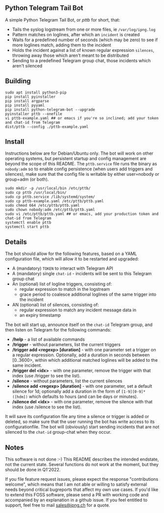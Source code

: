 ## Python Telegram Tail Bot

A simple Python Telegram Tail Bot, or _pttb_ for short, that:

* Tails the syslog logstream from one or more files, ie `/var/log/ipng.log`
* Pattern matches on loglines, after which an `incident` is created
* Waits for a predefined number of seconds (which may be zero) to see if more loglines match, adding them to
  the incident
* Holds the incident against a list of known regular expression `silences`, throwing away those which
  aren't meant to be distributed
* Sending to a predefined Telegram group chat, those incidents which aren't silenced


## Building

```
sudo apt install python3-pip
pip install pyinstaller
pip install argparse
pip install pyyaml
pip install python-telegram-bot --upgrade
pyinstaller pttb --onefile
vi pttb-example.yaml ## or emacs if you're so inclined; add your token and chat-id from Telegram
dist/pttb --config ./pttb-example.yaml
```

## Install

Instructions below are for Debian/Ubuntu only. The bot will work on other operating systems, but persistent
startup and config management are beyond the scope of this README. The `pttb.service` file runs the binary
as `nobody:adm` so to enable config persistence (when users add triggers and silences), make sure that the
config file is writable by either user=nobody or group=adm (or both).

```
sudo mkdir -p /usr/local/bin /etc/pttb/
sudo cp pttb /usr/local/bin/
sudo cp pttb.service /lib/systemd/system/
sudo cp pttb-example.yaml /etc/pttb/pttb.yaml
sudo chmod 664 /etc/pttb/pttb.yaml
sudo chown nobody:adm /etc/pttb/pttb.yaml
sudo vi /etc/pttb/pttb.yaml ## or emacs, add your production token and chat-id from Telegram
systemctl enable pttb
systemctl start pttb
```

## Details

The bot should allow for the following features, based on a YAML configuration file, which will allow it to be
restarted and upgraded:

* A (mandatory) `TOKEN` to interact with Telegram API
* A (mandatory) single `chat-id` - incidents will be sent to this Telegram group chat
* An (optional) list of logline triggers, consisting of:
  * regular expression to match in the logstream
  * grace period to coalesce additional loglines of the same trigger into the incident
* AN (optional) list of silences, consisting of:
  * regular expression to match any incident message data in
  * an expiry timestamp

The bot will start up, announce itself on the `chat-id` Telegram group, and then listen on Telegram for the following
commands:

* **/help** - a list of available commands
* **/trigger** - without parameters, list the current triggers
* **/trigger add &lt;regexp&gt; [duration]** - with one parameter set a trigger on a regular expression. Optionally,
  add a duration in seconds between [0..3600>, within which additional matched loglines will be added to the
  same incident.
* **/trigger del &lt;idx&gt;** - with one parameter, remove the trigger with that index (use /trigger to see the list).
* **/silence** - without parameters, list the current silences
* **/silence add &lt;regexp&gt; [duration]** - with one parameter, set a default silence for 1d; optionally
  add a duration in the form of `[1-9][0-9]*([hdm])` which defaults to hours (and can be days or minutes).
* **/silence del &lt;idx&gt;** - with one parameter, remove the silence with that index (use /silence to see the list).

It will save its configuration file any time a silence or trigger is added or deleted, so make sure that the user running
the bot has write access to its configurationfile. The bot will (obviously) start sending incidents that are not silenced
to the `chat-id` group-chat when they occur.

## Notes

This software is not done :-) This README describes the intended endstate, not the current state. Several functions do not
work at the moment, but they should be done in Q1'2022. 

If you file feature request issues, please expect the response "contributions welcome", which means that I am not able or
willing to satisfy external needs beyond critical bugreports that affect my own use cases. If you'd like to extend this
FOSS software, please send a PR with working code and accompanied by an explanation in a github issue. If you feel entitled
to support, feel free to mail sales@ipng.ch for a quote.
